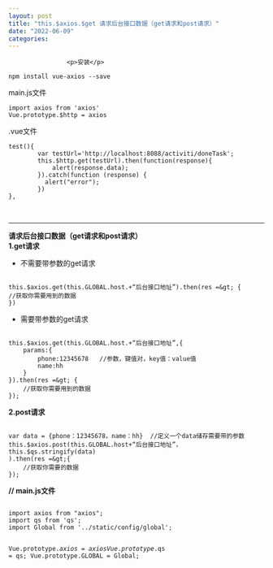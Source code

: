 ```yaml
---
layout: post
title: "this.$axios.$get 请求后台接口数据（get请求和post请求）"
date: "2022-06-09"
categories: 
---
```


                    <p>安装</p> 
<pre><code>npm install vue-axios --save
</code></pre> 
<p>main.js文件</p> 
<pre><code>import axios from 'axios'
Vue.prototype.$http = axios</code></pre> 
<p>.vue文件</p> 
<pre><code>test(){
        var testUrl='http://localhost:8088/activiti/doneTask';
        this.$http.get(testUrl).then(function(response){
            alert(response.data);
        }).catch(function (response) {
          alert("error");
        })
},</code></pre> 
<p>  </p>
<hr>
<p><strong>请求后台接口数据（get请求和post请求）</strong><br><strong>1.get请求</strong></p> 
<ul><li>不需要带参数的get请求</li></ul>
<pre><code>
this.$axios.get(this.GLOBAL.host.+“后台接口地址”).then(res =&amp;gt; {
//获取你需要用到的数据
})
</code></pre> 
<ul><li>需要带参数的get请求</li></ul>
<pre><code>
this.$axios.get(this.GLOBAL.host.+“后台接口地址”,{
    params:{            
        phone:12345678   //参数，键值对，key值：value值
        name:hh
    }
}).then(res =&amp;gt; {
    //获取你需要用到的数据
});
</code></pre> 
<p><strong>2.post请求</strong></p> 
<pre><code>
var data = {phone：12345678，name：hh}  //定义一个data储存需要带的参数
this.$axios.post(this.GLOBAL.host+“后台接口地址”，this.$qs.stringify(data)
).then(res =&amp;gt;{
    //获取你需要的数据
});
</code></pre> 
<p><strong>// main.js文件</strong></p> 
<pre><code>
import axios from "axios";
import qs from 'qs';
import Global from '../static/config/global';

Vue.prototype.$axios = axios
Vue.prototype.$qs = qs;
Vue.prototype.GLOBAL = Global;</code></pre>
                
